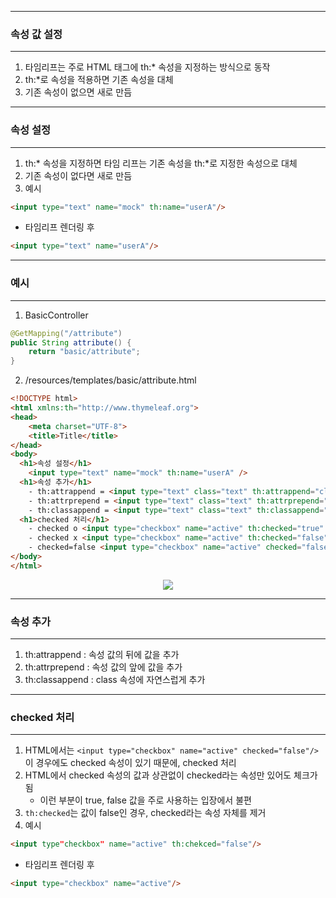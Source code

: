 -----
### 속성 값 설정
-----
1. 타임리프는 주로 HTML 태그에 th:* 속성을 지정하는 방식으로 동작
2. th:*로 속성을 적용하면 기존 속성을 대체
3. 기존 속성이 없으면 새로 만듬

-----
### 속성 설정
-----
1. th:* 속성을 지정하면 타임 리프는 기존 속성을 th:*로 지정한 속성으로 대체
2. 기존 속성이 없다면 새로 만듬
3. 예시
```html
<input type="text" name="mock" th:name="userA"/>
```
  - 타임리프 렌더링 후
```html
<input type="text" name="userA"/>
```

-----
### 예시
-----
1. BasicController
```java
@GetMapping("/attribute")
public String attribute() {
    return "basic/attribute";
}
```

2. /resources/templates/basic/attribute.html
```html
<!DOCTYPE html>
<html xmlns:th="http://www.thymeleaf.org"> 
<head>
    <meta charset="UTF-8"> 
    <title>Title</title>
</head> 
<body>
  <h1>속성 설정</h1>
    <input type="text" name="mock" th:name="userA" /> 
  <h1>속성 추가</h1>
    - th:attrappend = <input type="text" class="text" th:attrappend="class='large'" /><br/>
    - th:attrprepend = <input type="text" class="text" th:attrprepend="class='large'"/><br/>
    - th:classappend = <input type="text" class="text" th:classappend="large" /><br/ >
  <h1>checked 처리</h1>
    - checked o <input type="checkbox" name="active" th:checked="true" /><br/> 
    - checked x <input type="checkbox" name="active" th:checked="false" /><br/> 
    - checked=false <input type="checkbox" name="active" checked="false" /><br/>
</body> 
</html>
```
<div align="center">
<img src="https://github.com/sooyounghan/Java/assets/34672301/485e9975-a65e-4c68-97bf-0c03a56e5ff3">
</div>

-----
### 속성 추가
-----
1. th:attrappend : 속성 값의 뒤에 값을 추가
2. th:attrprepend : 속성 값의 앞에 값을 추가
3. th:classappend : class 속성에 자연스럽게 추가

-----
### checked 처리
-----
1. HTML에서는 ```<input type="checkbox" name="active" checked="false"/>``` 이 경우에도 checked 속성이 있기 때문에, checked 처리
2. HTML에서 checked 속성의 값과 상관없이 checked라는 속성만 있어도 체크가 됨
   - 이런 부분이 true, false 값을 주로 사용하는 입장에서 불편
3. ```th:checked```는 값이 false인 경우, checked라는 속성 자체를 제거
4. 예시
```html
<input type"checkbox" name="active" th:chekced="false"/>
```
  - 타임리프 렌더링 후
```html
<input type="checkbox" name="active"/>
